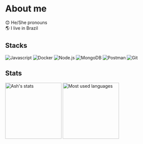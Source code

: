 # About me
😊 He/She pronouns <br>
🌎 I live in Brazil

## Stacks
<p>
  <img src="https://img.shields.io/badge/Javascript-%23323330.svg?style=flat&logo=javascript&logoColor=%23F7DF1E" alt="Javascript">
  <img src="https://img.shields.io/badge/Docker-%230db7ed.svg?style=flat&logo=docker&logoColor=white" alt="Docker">
  <img src="https://img.shields.io/badge/Node.js-6DA55F?style=flat&logo=node.js&logoColor=white" alt="Node.js">
  <img src="https://img.shields.io/badge/MongoDB-%234ea94b.svg?style=flat&logo=mongodb&logoColor=white" alt="MongoDB">
  <img src="https://img.shields.io/badge/Postman-FF6C37?style=flat&logo=postman&logoColor=white" alt="Postman">
  <img src="https://img.shields.io/badge/Git-%23F05033.svg?style=flat&logo=git&logoColor=white" alt="Git">
</p>

## Stats
<p>
  <img height="180em" alt="Ash's stats" src="https://github-readme-stats.vercel.app/api?username=ashtrindade&show_icons=true&theme=github_dark&include_all_commits=true&count_private=true&hide_border=true" />
  <img height="180em" alt="Most used languages" src="https://github-readme-stats.vercel.app/api/top-langs/?username=ashtrindade&layout=compact&langs_count=6&theme=github_dark&hide_border=true" />
</p>
